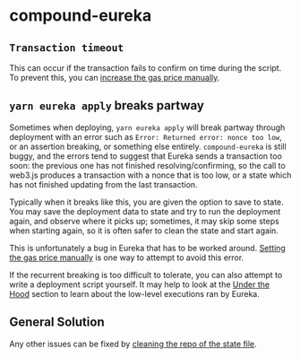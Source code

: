 # compound-eureka

## `Transaction timeout`

This can occur if the transaction fails to confirm on time during the script. To prevent this, you can [increase the gas price manually](../deploy-compound.md#increasing-gas-price).

## `yarn eureka apply` breaks partway

Sometimes when deploying, `yarn eureka apply` will break partway through deployment with an error such as `Error: Returned error: nonce too low`, or an assertion breaking, or something else entirely. `compound-eureka` is still buggy, and the errors tend to suggest that Eureka sends a transaction too soon: the previous one has not finished resolving/confirming, so the call to web3.js produces a transaction with a nonce that is too low, or a state which has not finished updating from the last transaction.

Typically when it breaks like this, you are given the option to save to state. You may save the deployment data to state and try to run the deployment again, and observe where it picks up; sometimes, it may skip some steps when starting again, so it is often safer to clean the state and start again. 

This is unfortunately a bug in Eureka that has to be worked around. [Setting the gas price manually](../deploy-compound.md#increasing-gas-price) is one way to attempt to avoid this error. 

If the recurrent breaking is too difficult to tolerate, you can also attempt to write a deployment script yourself. It may help to look at the [Under the Hood](../under-the-hood/README.md) section to learn about the low-level executions ran by Eureka.

## General Solution

Any other issues can be fixed by [cleaning the repo of the state file](../deploy-compound.md#cleaning-deployment-state).
